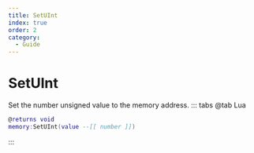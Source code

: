 ```yaml
---
title: SetUInt
index: true
order: 2
category:
  - Guide
---
```


# SetUInt
Set the number unsigned value to the memory address.
::: tabs
@tab Lua
```lua
@returns void
memory:SetUInt(value --[[ number ]])
```

:::